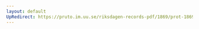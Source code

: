 ```yaml
---
layout: default
UpRedirect: https://pruto.im.uu.se/riksdagen-records-pdf/1869/prot-1869--fk--313/prot-1869--fk--313_045.pdf
---
```

